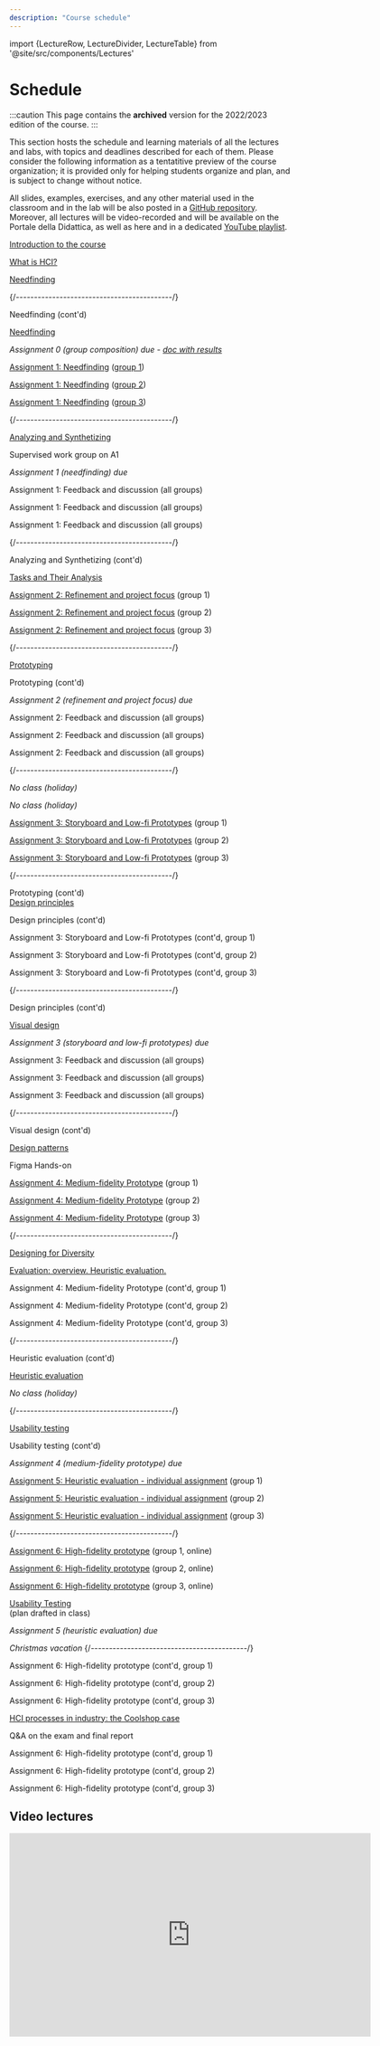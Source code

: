 ```yaml
---
description: "Course schedule"
---
```


import {LectureRow, LectureDivider, LectureTable} from '@site/src/components/Lectures'

# Schedule

:::caution
This page contains the __archived__ version for the 2022/2023 edition of the course.
::: 

This section hosts the schedule and learning materials of all the lectures and labs, with topics and deadlines described for each of them. Please consider the following information as a tentatitive preview of the course organization; it is provided only for helping students organize and plan, and is subject to change without notice.

All slides, examples, exercises, and any other material used in the classroom and in the lab will be also posted in a [GitHub repository](https://github.com/polito-hci-2022/materials). Moreover, all lectures will be video-recorded and will be available on the Portale della Didattica, as well as here and in a dedicated [YouTube playlist](https://www.youtube.com/playlist?list=PLs7DWGc_wmwRZHYGyiQxcgfJ7U1X81N_i).

<LectureTable defaultTeacher="Luigi De Russis" defaultType="Lecture" showMaterial={false} language='EN'>
<LectureRow
    date="27/09/2022" time="11:30-13:00"
    video="https://youtu.be/i-xvFEX5QEo" >
    <a href="https://polito-hci-2022.github.io/materials/slides/00-intro.pdf">Introduction to the course</a>
</LectureRow>

<LectureRow 
    date="30/09/2022" time="13:00-14:30"
    video="https://youtu.be/BrDkff0zhbg" >
    <a href="https://polito-hci-2022.github.io/materials/slides/01-whatisHCI.pdf">What is HCI?</a>
</LectureRow>

<LectureRow
    date="30/09/2022" time="14:30-16:00"
    video="https://youtu.be/VMWKP2HHU8k" >
    <a href="https://polito-hci-2022.github.io/materials/slides/02-needfinding.pdf">Needfinding</a>
</LectureRow>

<LectureDivider/>{/*-------------------------------------------*/}

<LectureRow
    date="03/10/2022" time="13:00-14:30"
    video="https://youtu.be/__-HYBm1F0s" >
    Needfinding (cont'd)
</LectureRow>

<LectureRow
    date="04/10/2022" time="11:30-13:00"
    type='Exercise'
    video="https://youtu.be/DihQM_FsQXQ" >
    <a href="https://polito-hci-2022.github.io/materials/slides/02b-needfinding-exercise.pdf">Needfinding</a>
</LectureRow>

<LectureRow variant='success'
    date="05/10/2022" time="EOD"
    teacher=''
    type=''>
    <em>Assignment 0 (group composition) due - <a href="https://docs.google.com/spreadsheets/d/1PM_vJh28ehg6XAzhqZuFFmImc--SNhZATS6tWsaQWfs">doc with results</a></em>
</LectureRow>

<LectureRow
    date="07/10/2022" time="13:00-14:30"
    type='Lab' >
    <a href="https://polito-hci-2022.github.io/materials/assignments/A1-needfinding.pdf">Assignment 1: Needfinding</a> (<a href="https://docs.google.com/spreadsheets/d/1PM_vJh28ehg6XAzhqZuFFmImc--SNhZATS6tWsaQWfs">group 1</a>)
</LectureRow>

<LectureRow
    date="07/10/2022" time="14:30-16:00"
    type='Lab' >
    <a href="https://polito-hci-2022.github.io/materials/assignments/A1-needfinding.pdf">Assignment 1: Needfinding</a> (<a href="https://docs.google.com/spreadsheets/d/1PM_vJh28ehg6XAzhqZuFFmImc--SNhZATS6tWsaQWfs">group 2</a>)
</LectureRow>

<LectureRow
    date="07/10/2022" time="16:00-17:30"
    teacher='Tommaso Calò'
    type='Lab' >
    <a href="https://polito-hci-2022.github.io/materials/assignments/A1-needfinding.pdf">Assignment 1: Needfinding</a> (<a href="https://docs.google.com/spreadsheets/d/1PM_vJh28ehg6XAzhqZuFFmImc--SNhZATS6tWsaQWfs">group 3</a>)
</LectureRow>

<LectureDivider/>{/*-------------------------------------------*/}

<LectureRow
    date="10/10/2022" time="13:00-14:30"
    video='https://youtu.be/E-TMrw1cdA0' >
    <a href="https://polito-hci-2022.github.io/materials/slides/03-synthetizing.pdf">Analyzing and Synthetizing</a>
</LectureRow>

<LectureRow
    date="11/10/2022" time="11:30-13:00"
    type='Exercise'
    teacher='Tommaso Calò' >
    Supervised work group on A1
</LectureRow>

<LectureRow variant='success'
    date="13/10/2022" time="EOD"
    teacher=''
    type=''>
    <em>Assignment 1 (needfinding) due</em>
</LectureRow>

<LectureRow
    date="14/10/2022" time="13:00-14:30"
    teacher='All'
    type='Lab' >
    Assignment 1: Feedback and discussion (all groups)
</LectureRow>

<LectureRow
    date="14/10/2022" time="14:30-16:00"
    teacher='All'
    type='Lab' >
    Assignment 1: Feedback and discussion (all groups)
</LectureRow>

<LectureRow
    date="14/10/2022" time="16:00-17:30"
    teacher='All'
    type='Lab' >
    Assignment 1: Feedback and discussion (all groups)
</LectureRow>

<LectureDivider/>{/*-------------------------------------------*/}

<LectureRow
    date="17/10/2022" time="13:00-14:30"
    video='https://youtu.be/z7MonPRP9dI' >
    Analyzing and Synthetizing (cont'd)
</LectureRow>

<LectureRow
    date="18/10/2022" time="11:30-13:00"
    type='Exercise'
    video='https://youtu.be/Ev7oO38TCuU' >
    <a href="https://polito-hci-2022.github.io/materials/slides/03b-tasks-exercise.pdf">Tasks and Their Analysis</a>
</LectureRow>

<LectureRow
    date="21/10/2022" time="13:00-14:30"
    teacher='Alberto Monge Roffarello'
    type='Lab' >
    <a href="https://polito-hci-2022.github.io/materials/assignments/A2-refinement-project.pdf">Assignment 2: Refinement and project focus</a> (group 1)
</LectureRow>

<LectureRow
    date="21/10/2022" time="14:30-16:00"
    teacher='Luigi De Russis'
    type='Lab' >
    <a href="https://polito-hci-2022.github.io/materials/assignments/A2-refinement-project.pdf">Assignment 2: Refinement and project focus</a> (group 2)
</LectureRow>

<LectureRow
    date="21/10/2022" time="16:00-17:30"
    teacher='Tommaso Calò'
    type='Lab' >
    <a href="https://polito-hci-2022.github.io/materials/assignments/A2-refinement-project.pdf">Assignment 2: Refinement and project focus</a> (group 3)
</LectureRow>

<LectureDivider/>{/*-------------------------------------------*/}

<LectureRow
    date="24/10/2022" time="13:00-14:30"
    video='https://youtu.be/HIrot7HAAoc' >
    <a href="https://polito-hci-2022.github.io/materials/slides/04-prototyping.pdf">Prototyping</a>
</LectureRow>

<LectureRow
    date="25/10/2022" time="11:30-13:00"
    video='https://youtu.be/6J4cqdDIR7M' >
    Prototyping (cont'd)
</LectureRow>

<LectureRow variant='success'
    date="27/10/2022" time="EOD"
    teacher=''
    type=''>
    <em>Assignment 2 (refinement and project focus) due</em>
</LectureRow>

<LectureRow
    date="28/10/2022" time="13:00-14:30"
    teacher='All'
    type='Lab' >
    Assignment 2: Feedback and discussion (all groups)
</LectureRow>

<LectureRow
    date="28/10/2022" time="14:30-16:00"
    teacher='All'
    type='Lab' >
    Assignment 2: Feedback and discussion (all groups)
</LectureRow>

<LectureRow
    date="28/10/2022" time="16:00-17:30"
    teacher='All'
    type='Lab' >
    Assignment 2: Feedback and discussion (all groups)
</LectureRow>

<LectureDivider/>{/*-------------------------------------------*/}

<LectureRow variant='warning' type=''
    teacher=''
    date="31/10/2022" >
    <em>No class (holiday)</em>
</LectureRow>

<LectureRow variant='warning' type=''
    teacher=''
    date="01/11/2022" >
    <em>No class (holiday)</em>
</LectureRow>

<LectureRow
    date="04/11/2022" time="13:00-14:30"
    teacher='Alberto Monge Roffarello'
    type='Lab' >
    <a href="https://polito-hci-2022.github.io/materials/assignments/A3-storyboard-paper-prototypes.pdf">Assignment 3: Storyboard and Low-fi Prototypes</a>&nbsp;(group 1)
</LectureRow>

<LectureRow
    date="04/11/2022" time="14:30-16:00"
    teacher='Luigi De Russis'
    type='Lab' >
    <a href="https://polito-hci-2022.github.io/materials/assignments/A3-storyboard-paper-prototypes.pdf">Assignment 3: Storyboard and Low-fi Prototypes</a>&nbsp;(group 2)
</LectureRow>

<LectureRow
    date="04/11/2022" time="16:00-17:30"
    teacher='Tommaso Calò'
    type='Lab' >
    <a href="https://polito-hci-2022.github.io/materials/assignments/A3-storyboard-paper-prototypes.pdf">Assignment 3: Storyboard and Low-fi Prototypes</a>&nbsp;(group 3)
</LectureRow>

<LectureDivider/>{/*-------------------------------------------*/}

<LectureRow
    date="07/11/2022" time="13:00-14:30"
    video='https://youtu.be/SWrGHevI5Ao' >
    Prototyping (cont'd)<br/>
    <a href="https://polito-hci-2022.github.io/materials/slides/05-design-principles.pdf">Design principles</a>
</LectureRow>

<LectureRow
    date="08/11/2022" time="11:30-13:00"
    video='https://youtu.be/V3PgUKT1n8U' >
    Design principles (cont'd)
</LectureRow>

<LectureRow
    date="11/11/2022" time="13:00-14:30"
    teacher='Alberto Monge Roffarello'
    type='Lab' >
    Assignment 3: Storyboard and Low-fi Prototypes (cont'd, group 1)
</LectureRow>

<LectureRow
    date="11/11/2022" time="14:30-16:00"
    teacher='Luigi De Russis'
    type='Lab' >
    Assignment 3: Storyboard and Low-fi Prototypes (cont'd, group 2)
</LectureRow>

<LectureRow
    date="11/11/2022" time="16:00-17:30"
    teacher='Tommaso Calò'
    type='Lab' >
    Assignment 3: Storyboard and Low-fi Prototypes (cont'd, group 3)
</LectureRow>

<LectureDivider/>{/*-------------------------------------------*/}

<LectureRow
    date="14/11/2022" time="13:00-14:30"
    video='https://youtu.be/shWuCbWH4_0' >
    Design principles (cont'd)
</LectureRow>

<LectureRow
    date="15/11/2022" time="11:30-13:00"
    video='https://youtu.be/qDBlRlxuHPM' >
    <a href="https://polito-hci-2022.github.io/materials/slides/06-visualdesign.pdf">Visual design</a>
</LectureRow>

<LectureRow variant='success'
    date="17/11/2022" time="EOD"
    teacher=''
    type=''>
    <em>Assignment 3 (storyboard and low-fi prototypes) due</em>
</LectureRow>

<LectureRow
    date="18/11/2022" time="13:00-14:30"
    teacher='All'
    type='Lab' >
    Assignment 3: Feedback and discussion (all groups)
</LectureRow>

<LectureRow
    date="18/11/2022" time="14:30-16:00"
    teacher='All'
    type='Lab' >
    Assignment 3: Feedback and discussion (all groups)
</LectureRow>

<LectureRow
    date="18/11/2022" time="16:00-17:30"
    teacher='All'
    type='Lab' >
    Assignment 3: Feedback and discussion (all groups)
</LectureRow>

<LectureDivider/>{/*-------------------------------------------*/}

<LectureRow
    date="21/11/2022" time="13:00-14:30"
    video='https://youtu.be/5Z_xIVODvZs' >
    Visual design (cont'd)
</LectureRow>

<LectureRow
    date="22/11/2022" time="11:30-13:00"
    teacher='Alberto Monge Roffarello'
    video='https://www.youtube.com/watch?v=29S0VORBuAM' >
    <a href="https://polito-hci-2022.github.io/materials/slides/07-design-patterns.pdf">Design patterns</a>
</LectureRow>

<LectureRow
    date="Video" 
    type='Exercise'
    teacher='Alberto Monge Roffarello'
    video='https://www.youtube.com/watch?v=v_1DhO-Vcgc' >
    Figma Hands-on
</LectureRow>

<LectureRow
    date="25/11/2022" time="13:00-14:30"
    teacher='Alberto Monge Roffarello'
    type='Lab' >
    <a href="https://polito-hci-2022.github.io/materials/assignments/A4-mid-fidelity-prototype.pdf">Assignment 4: Medium-fidelity Prototype</a> (group 1)
</LectureRow>

<LectureRow
    date="25/11/2022" time="14:30-16:00"
    teacher='Luigi De Russis'
    type='Lab' >
    <a href="https://polito-hci-2022.github.io/materials/assignments/A4-mid-fidelity-prototype.pdf">Assignment 4: Medium-fidelity Prototype</a> (group 2)
</LectureRow>

<LectureRow
    date="25/11/2022" time="16:00-17:30"
    teacher='Tommaso Calò'
    type='Lab' >
    <a href="https://polito-hci-2022.github.io/materials/assignments/A4-mid-fidelity-prototype.pdf">Assignment 4: Medium-fidelity Prototype</a> (group 3)
</LectureRow>

<LectureDivider/>{/*-------------------------------------------*/}

<LectureRow
    date="28/11/2022" time="13:00-14:30"
    video='https://youtu.be/QEObr1YKcj8' >
    <a href="https://polito-hci-2022.github.io/materials/slides/08-designing-diversity.pdf">Designing for Diversity</a>
</LectureRow>

<LectureRow
    date="29/11/2022" time="11:30-13:00"
    teacher='Alberto Monge Roffarello'
    video='https://youtu.be/HXfpnKHbH3U' >
    <a href="https://polito-hci-2022.github.io/materials/slides/09-heuristic-evaluation.pdf">Evaluation: overview. Heuristic evaluation.</a>
</LectureRow>

<LectureRow
    date="02/12/2022" time="13:00-14:30"
    teacher='Alberto Monge Roffarello'
    type='Lab' >
    Assignment 4: Medium-fidelity Prototype (cont'd, group 1)
</LectureRow>

<LectureRow
    date="02/12/2022" time="14:30-16:00"
    teacher='Tommaso Calò'
    type='Lab' >
    Assignment 4: Medium-fidelity Prototype (cont'd, group 2)
</LectureRow>

<LectureRow
    date="02/12/2022" time="16:00-17:30"
    teacher='Tommaso Calò'
    type='Lab' >
    Assignment 4: Medium-fidelity Prototype (cont'd, group 3)
</LectureRow>

<LectureDivider/>{/*-------------------------------------------*/}

<LectureRow
    date="05/12/2022" time="13:00-14:30"
    teacher='Alberto Monge Roffarello'
    video='https://youtu.be/sktmSZdrsQE' >
    Heuristic evaluation (cont'd)
</LectureRow>

<LectureRow
    date="06/12/2022" time="11:30-13:00"
    teacher='Alberto Monge Roffarello'
    type='Exercise'
    video='https://youtu.be/3RQgq3-KVD4' >
    <a href="https://polito-hci-2022.github.io/materials/slides/09b-heuristic-evaluation-exercise.pdf">Heuristic evaluation</a>
</LectureRow>

<LectureRow variant='warning' type=''
    teacher=''
    date="09/12/2022" >
    <em>No class (holiday)</em>
</LectureRow>

<LectureDivider/>{/*-------------------------------------------*/}

<LectureRow
    date="12/12/2022" time="13:00-14:30"
    teacher='Alberto Monge Roffarello'
    video='https://youtu.be/HeBxQ7mNujM' >
    <a href="https://polito-hci-2022.github.io/materials/slides/10-usability-testing.pdf">Usability testing</a>
</LectureRow>

<LectureRow
    date="13/12/2022" time="11:30-13:00"
    teacher='Alberto Monge Roffarello'
    video='https://youtu.be/U2TioZYbc70' >
    Usability testing (cont'd)
</LectureRow>

<LectureRow variant='success'
    date="15/12/2022" time="EOD"
    teacher=''
    type=''>
    <em>Assignment 4 (medium-fidelity prototype) due</em>
</LectureRow>

<LectureRow
    date="16/12/2022" time="13:00-14:30"
    teacher='Alberto Monge Roffarello'
    type='Lab' >
    <a href="https://polito-hci-2022.github.io/materials/assignments/A5-heuristic-evaluation.pdf">Assignment 5: Heuristic evaluation - individual assignment</a> (group 1)
</LectureRow>

<LectureRow
    date="16/12/2022" time="14:30-16:00"
    teacher='Luigi De Russis'
    type='Lab' >
    <a href="https://polito-hci-2022.github.io/materials/assignments/A5-heuristic-evaluation.pdf">Assignment 5: Heuristic evaluation - individual assignment</a> (group 2)
</LectureRow>

<LectureRow
    date="16/12/2022" time="16:00-17:30"
    teacher='Tommaso Calò'
    type='Lab' >
    <a href="https://polito-hci-2022.github.io/materials/assignments/A5-heuristic-evaluation.pdf">Assignment 5: Heuristic evaluation - individual assignment</a> (group 3)
</LectureRow>

<LectureDivider/>{/*-------------------------------------------*/}

<LectureRow
    date="19/12/2022" time="13:00-14:30"
    teacher='Alberto Monge Roffarello'
    type='Lab' >
    <a href="https://polito-hci-2022.github.io/materials/assignments/A6-high-fidelity-prototype.pdf">Assignment 6: High-fidelity prototype</a> (group 1, online)
</LectureRow>

<LectureRow
    date="19/12/2022" time="13:00-14:30"
    teacher='Luigi De Russis'
    type='Lab' >
    <a href="https://polito-hci-2022.github.io/materials/assignments/A6-high-fidelity-prototype.pdf">Assignment 6: High-fidelity prototype</a> (group 2, online)
</LectureRow>

<LectureRow
    date="19/12/2022" time="13:00-14:30"
    teacher='Tommaso Calò'
    type='Lab' >
    <a href="https://polito-hci-2022.github.io/materials/assignments/A6-high-fidelity-prototype.pdf">Assignment 6: High-fidelity prototype</a> (group 3, online)
</LectureRow>

<LectureRow
    date="20/12/2022" time="11:30-13:00"
    type='Exercise'
    video='https://youtu.be/A6h_cxu2haI' >
    <a href="https://docs.google.com/document/d/1Qb5if-jt7pfmI6iDrs2kl-qmaPg1YZAVBjK6gDPwT0s">Usability Testing</a><br/>(plan drafted in class)
</LectureRow>

<LectureRow variant='success'
    date="20/12/2022" time="EOD"
    teacher=''
    type=''>
    <em>Assignment 5 (heuristic evaluation) due</em>
</LectureRow>

<LectureRow variant='warning' type=''
    teacher=''
    date="" >
    <em>Christmas vacation</em>
</LectureRow>{/*-------------------------------------------*/}

<LectureRow
    date="09/01/2023" time="13:00-14:30"
    teacher='Alberto Monge Roffarello'
    type='Lab' >
    Assignment 6: High-fidelity prototype (cont'd, group 1)
</LectureRow>

<LectureRow
    date="09/01/2023" time="13:00-14:30"
    teacher='Luigi De Russis'
    type='Lab' >
    Assignment 6: High-fidelity prototype (cont'd, group 2)
</LectureRow>

<LectureRow
    date="09/01/2023" time="13:00-14:30"
    teacher='Tommaso Calò'
    type='Lab' >
    Assignment 6: High-fidelity prototype (cont'd, group 3)
</LectureRow>

<LectureRow
    date="10/01/2023" time="11:30-13:00"
    type='Seminar' >
    <a href="https://polito-hci-2022.github.io/materials/slides/coolshop-seminar.pdf">HCI processes in industry: the Coolshop case</a>
</LectureRow>

<LectureRow
    date="11/01/2023" time="14:30-16:00"
    type='Exercise'
    video='https://youtu.be/UUKk7qHcRAc' >
    Q&A on the exam and final report
</LectureRow>

<LectureRow
    date="13/01/2023" time="13:00-14:30"
    teacher='Alberto Monge Roffarello'
    type='Lab' >
    Assignment 6: High-fidelity prototype (cont'd, group 1)
</LectureRow>

<LectureRow
    date="13/01/2023" time="14:30-16:00"
    teacher='Luigi De Russis'
    type='Lab' >
    Assignment 6: High-fidelity prototype (cont'd, group 2)
</LectureRow>

<LectureRow
    date="13/01/2023" time="16:00-17:30"
    teacher='Tommaso Calò'
    type='Lab' >
    Assignment 6: High-fidelity prototype (cont'd, group 3)
</LectureRow>


</LectureTable>

## Video lectures

<div><iframe src="https://www.youtube.com/embed/videoseries?list=PLs7DWGc_wmwRZHYGyiQxcgfJ7U1X81N_i" allow="accelerometer; autoplay; encrypted-media; gyroscope; picture-in-picture" allowFullScreen="allowFullScreen" width="640" height="360" frameBorder="0"></iframe></div>